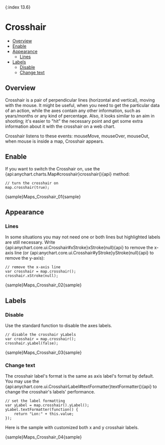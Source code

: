 {:index 13.6}
# Crosshair

* [Overview](#overview)
* [Enable](#enable)
* [Appearance](#appearance)
   * [Lines](#lines)
* [Labels](#labels)
   * [Disable](#disable)
   * [Change text](#change_text)

## Overview

Crosshair is a pair of perpendicular lines (horizontal and vertical), moving with the mouse. It might be useful, when you need to get the particular data of an action, while the axes contain any other information, such as years/months or any kind of percentage. Also, it looks similar to an aim in shooting; it's easier to "hit" the necessary point and get some extra information about it with the crosshair on a web chart.
  
Crosshair listens to these events: mouseMove, mouseOver, mouseOut, when mouse is inside a map, Crosshair appears.
 
## Enable           
 
If you want to switch the Crosshair on, use the {api:anychart.charts.Map#crosshair}crosshair(){api} method:

```
// turn the crosshair on
map.crosshair(true);
```
{sample}Maps\_Crosshair\_01{sample}

## Appearance

### Lines

In some situations you may not need one or both lines but highlighted labels are still necessary. Write {api:anychart.core.ui.Crosshair#xStroke}xStroke(null){api} to remove the x-axis line (or {api:anychart.core.ui.Crosshair#yStroke}yStroke(null){api} to remove the y-axis):

```
// remove the x-axis line
var crosshair = map.crosshair();
crosshair.xStroke(null); 
```
{sample}Maps\_Crosshair\_02{sample}

## Labels

### Disable

Use the standard function to disable the axes labels.

```
// disable the crosshair yLabels
var crosshair = map.crosshair();
crosshair.yLabel(false);
```
{sample}Maps\_Crosshair\_03{sample}

### Change text

The crosshair label's format is the same as axis label's format by default. You may use the {api:anychart.core.ui.CrosshairLabel#textFormatter}textFormatter(){api} to change the crosshair's labels' performance. 

```
// set the label formatting
var yLabel = map.crosshair().yLabel();
yLabel.textFormatter(function() {
	return "Lon:" + this.value;
});
```

Here is the sample with customized both x and y crosshair labels.

{sample}Maps\_Crosshair\_04{sample}